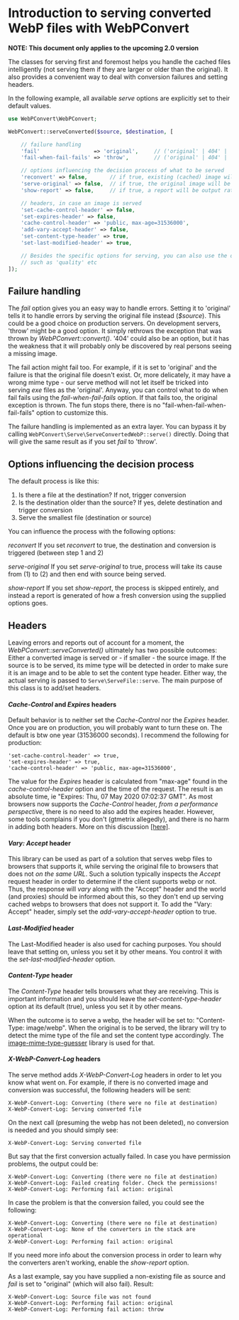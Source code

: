 # Introduction to serving converted WebP files with WebPConvert

**NOTE: This document only applies to the upcoming 2.0 version**

The classes for serving first and foremost helps you handle the cached files intelligently (not serving them if they are larger or older than the original). It also provides a convenient way to deal with conversion failures and setting headers.


In the following example, all available *serve* options are explicitly set to their default values.

```php
use WebPConvert\WebPConvert;

WebPConvert::serveConverted($source, $destination, [

    // failure handling
    'fail'                 => 'original',     // ('original' | 404' | 'throw' | 'report')
    'fail-when-fail-fails' => 'throw',        // ('original' | 404' | 'throw' | 'report')

    // options influencing the decision process of what to be served
    'reconvert' => false,       // if true, existing (cached) image will be discarded
    'serve-original' => false,  // if true, the original image will be served rather than the converted
    'show-report' => false,     // if true, a report will be output rather than the raw image

    // headers, in case an image is served
    'set-cache-control-header' => false,
    'set-expires-header' => false,
    'cache-control-header' => 'public, max-age=31536000',
    'add-vary-accept-header' => false,
    'set-content-type-header' => true,
    'set-last-modified-header' => true,

    // Besides the specific options for serving, you can also use the options for the conversion,
    // such as 'quality' etc
]);
```

## Failure handling
The *fail* option gives you an easy way to handle errors. Setting it to 'original' tells it to handle errors by serving the original file instead (*$source*). This could be a good choice on production servers. On development servers, 'throw' might be a good option. It simply rethrows the exception that was thrown by *WebPConvert::convert()*. '404' could also be an option, but it has the weakness that it will probably only be discovered by real persons seeing a missing image.

The fail action might fail too. For example, if it is set to 'original' and the failure is that the original file doesn't exist. Or, more delicately, it may have a wrong mime type - our serve method will not let itself be tricked into serving *exe* files as the 'original'. Anyway, you can control what to do when fail fails using the *fail-when-fail-fails* option. If that fails too, the original exception is thrown. The fun stops there, there is no "fail-when-fail-when-fail-fails" option to customize this.

The failure handling is implemented as an extra layer. You can bypass it by calling `WebPConvert\Serve\ServeConvertedWebP::serve()` directly. Doing that will give the same result as if you set *fail* to 'throw'.

## Options influencing the decision process
The default process is like this:

1. Is there a file at the destination? If not, trigger conversion
2. Is the destination older than the source? If yes, delete destination and trigger conversion
3. Serve the smallest file (destination or source)

You can influence the process with the following options:

*reconvert*
If you set *reconvert* to true, the destination and conversion is triggered (between step 1 and 2)

*serve-original*
If you set *serve-original* to true, process will take its cause from (1) to (2) and then end with source being served.

*show-report*
If you set *show-report*, the process is skipped entirely, and instead a report is generated of how a fresh conversion using the supplied options goes.

## Headers
Leaving errors and reports out of account for a moment, the *WebPConvert::serveConverted()* ultimately has two possible outcomes: Either a converted image is served or - if smaller - the source image. If the source is to be served, its mime type will be detected in order to make sure it is an image and to be able to set the content type header. Either way, the actual serving is passed to `Serve\ServeFile::serve`. The main purpose of this class is to add/set headers.

#### *Cache-Control* and *Expires* headers
Default behavior is to neither set the *Cache-Control* nor the *Expires* header. Once you are on production, you will probably want to turn these on. The default is btw one year (31536000 seconds). I recommend the following for production:

```
'set-cache-control-header' => true,
'set-expires-header' => true,
'cache-control-header' => 'public, max-age=31536000',
```

The value for the *Expires* header is calculated from "max-age" found in the *cache-control-header* option and the time of the request. The result is an absolute time, ie "Expires: Thu, 07 May 2020 07:02:37 GMT". As most browsers now supports the *Cache-Control* header, *from a performance perspective*, there is no need to also add the expires header. However, some tools complains if you don't (gtmetrix allegedly), and there is no harm in adding both headers. More on this discussion [[here]](https://github.com/rosell-dk/webp-convert/issues/126).

#### *Vary: Accept* header
This library can be used as part of a solution that serves webp files to browsers that supports it, while serving the original file to browsers that does not *on the same URL*. Such a solution typically inspects the *Accept* request header in order to determine if the client supports webp or not. Thus, the response will *vary* along with the "Accept" header and the world (and proxies) should be informed about this, so they don't end up serving cached webps to browsers that does not support it. To add the "Vary: Accept" header, simply set the *add-vary-accept-header* option to true.

#### *Last-Modified* header
The Last-Modified header is also used for caching purposes. You should leave that setting on, unless you set it by other means. You control it with the *set-last-modified-header* option.

#### *Content-Type* header
The *Content-Type* header tells browsers what they are receiving. This is important information and you should leave the *set-content-type-header* option at its default (true), unless you set it by other means.

When the outcome is to serve a webp, the header will be set to: "Content-Type: image/webp". When the original is to be served, the library will try to detect the mime type of the file and set the content type accordingly. The [image-mime-type-guesser](https://github.com/rosell-dk/image-mime-type-guesser) library is used for that.

#### *X-WebP-Convert-Log* headers
The serve method adds *X-WebP-Convert-Log* headers in order to let you know what went on.
For example, if there is no converted image and conversion was successful, the following headers will be sent:

```
X-WebP-Convert-Log: Converting (there were no file at destination)
X-WebP-Convert-Log: Serving converted file
```

On the next call (presuming the webp has not been deleted), no conversion is needed and you should simply see:
```
X-WebP-Convert-Log: Serving converted file
```

But say that the first conversion actually failed. In case you have permission problems, the output could be:
```
X-WebP-Convert-Log: Converting (there were no file at destination)
X-WebP-Convert-Log: Failed creating folder. Check the permissions!
X-WebP-Convert-Log: Performing fail action: original
```

In case the problem is that the conversion failed, you could see the following:
```
X-WebP-Convert-Log: Converting (there were no file at destination)
X-WebP-Convert-Log: None of the converters in the stack are operational
X-WebP-Convert-Log: Performing fail action: original
```

If you need more info about the conversion process in order to learn why the converters aren't working, enable the *show-report* option.

As a last example, say you have supplied a non-existing file as source and *fail* is set to "original" (which will also fail). Result:
```
X-WebP-Convert-Log: Source file was not found
X-WebP-Convert-Log: Performing fail action: original
X-WebP-Convert-Log: Performing fail action: throw
```

